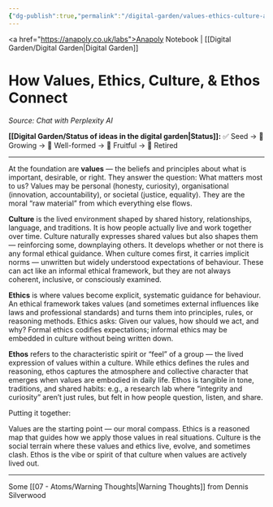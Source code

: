 ```yaml
---
{"dg-publish":true,"permalink":"/digital-garden/values-ethics-culture-and-ethos/","created":"2025-08-11T22:00:29.414+01:00","updated":"2025-08-22T08:22:32.238+01:00"}
---
```


<a href="https://anapoly.co.uk/labs">Anapoly Notebook</a> | [[Digital Garden/Digital Garden\|Digital Garden]] 
# How Values, Ethics, Culture, & Ethos Connect

*Source: Chat with Perplexity AI*

**[[Digital Garden/Status of ideas in the digital garden\|Status]]:** ✅ Seed → 🔸 Growing → 🔸 Well-formed → 🔸 Fruitful → 🔸 Retired

---

At the foundation are **values** — the beliefs and principles about what is important, desirable, or right. They answer the question: What matters most to us? Values may be personal (honesty, curiosity), organisational (innovation, accountability), or societal (justice, equality). They are the moral “raw material” from which everything else flows.

**Culture** is the lived environment shaped by shared history, relationships, language, and traditions. It is how people actually live and work together over time. Culture naturally expresses shared values but also shapes them — reinforcing some, downplaying others. It develops whether or not there is any formal ethical guidance. When culture comes first, it carries implicit norms — unwritten but widely understood expectations of behaviour. These can act like an informal ethical framework, but they are not always coherent, inclusive, or consciously examined.

**Ethics** is where values become explicit, systematic guidance for behaviour. An ethical framework takes values (and sometimes external influences like laws and professional standards) and turns them into principles, rules, or reasoning methods. Ethics asks: Given our values, how should we act, and why? Formal ethics codifies expectations; informal ethics may be embedded in culture without being written down.

**Ethos** refers to the characteristic spirit or “feel” of a group — the lived expression of values within a culture. While ethics defines the rules and reasoning, ethos captures the atmosphere and collective character that emerges when values are embodied in daily life. Ethos is tangible in tone, traditions, and shared habits: e.g., a research lab where “integrity and curiosity” aren’t just rules, but felt in how people question, listen, and share.

Putting it together:

Values are the starting point — our moral compass.
Ethics is a reasoned map that guides how we apply those values in real situations.
Culture is the social terrain where these values and ethics live, evolve, and sometimes clash.
Ethos is the vibe or spirit of that culture when values are actively lived out.

---

Some [[07 - Atoms/Warning Thoughts\|Warning Thoughts]] from Dennis Silverwood